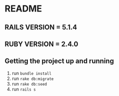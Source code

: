 # README

## RAILS VERSION = 5.1.4
## RUBY VERSION = 2.4.0

## Getting the project up and running

1. run `bundle install`
2. run `rake db:migrate`
3. run `rake db:seed`
4. run `rails s`

